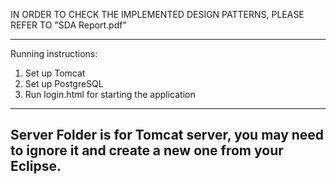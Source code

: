 
IN ORDER TO CHECK THE IMPLEMENTED DESIGN PATTERNS, PLEASE REFER TO "SDA Report.pdf"


---------------------------------------------------------------------------------
Running instructions:

1) Set up Tomcat
2) Set up PostgreSQL
3) Run login.html for starting the application
---------------------------------------------------------------------------------

Server Folder is for Tomcat server, you may need to ignore it and create a new one from your Eclipse.
----------------------------------------------------------------------------------
